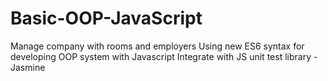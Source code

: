 # Basic-OOP-JavaScript
Manage company with rooms and employers
Using new ES6 syntax for developing OOP system with Javascript
Integrate with JS unit test library - Jasmine
